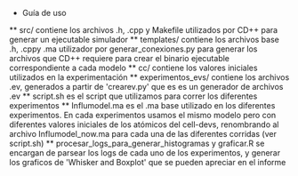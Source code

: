 * Guía de uso

** src/ contiene los archivos .h, .cpp y Makefile utilizados por CD++ para generar un ejecutable simulador
** templates/ contiene los archivos base .h, .cppy .ma utilizador por generar_conexiones.py para generar los archivos que CD++ requiere para crear el binario ejecutable correspondiente a cada modelo
** cc/ contiene los valores iniciales utilizados en la experimentación
** experimentos_evs/ contiene los archivos .ev, generados a partir de 'crearev.py' que es es un generador de archivos .ev
** script.sh es el script que utilizamos para correr los diferentes experimentos
** Influmodel.ma es el .ma base utilizado en los diferentes experimentos. En cada experimentos usamos el mismo modelo pero con diferentes valores iniciales de los atómicos del cell-devs, renombrando al archivo Influmodel_now.ma para cada una de las diferentes corridas (ver script.sh)
** procesar_logs_para_generar_histogramas y graficar.R se encargan de parsear los logs de cada uno de los experimentos, y generar los graficos de 'Whisker and Boxplot' que se pueden apreciar en el informe